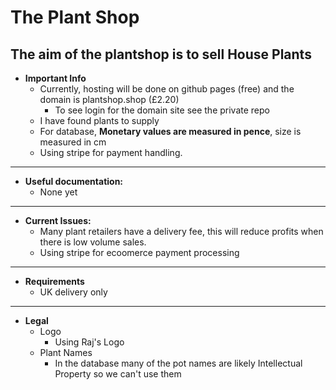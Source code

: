 # The Plant Shop
The aim of the plantshop is to sell House Plants
---
- **Important Info**
   - Currently, hosting will be done on github pages (free) and the domain is plantshop.shop (£2.20)
      - To see login for the domain site see the private repo   
   - I have found plants to supply 
   - For database, <b>Monetary values are measured in pence</b>, size is measured in cm 
   - Using stripe for payment handling.
---
- **Useful documentation:**
   - None yet
---

- **Current Issues:**
   - Many plant retailers have a delivery fee, this will reduce profits when there is low volume sales.
   - Using stripe for ecoomerce payment processing
---
- **Requirements**
   - UK delivery only 
---
- **Legal**
   - Logo 
      - Using Raj's Logo
   - Plant Names
      - In the database many of the pot names are likely Intellectual Property so we can't use them
